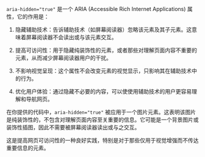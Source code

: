 `aria-hidden="true"` 是一个 ARIA (Accessible Rich Internet Applications) 属性，它的作用是：

1. 隐藏辅助技术：告诉辅助技术（如屏幕阅读器）忽略该元素及其子元素。这意味着屏幕阅读器不会读出或与该元素交互。

2. 提高可访问性：用于隐藏纯装饰性的元素，或者那些对理解页面内容不重要的元素，从而减少屏幕阅读器用户的干扰。

3. 不影响视觉呈现：这个属性不会改变元素的视觉显示，只影响其在辅助技术中的行为。

4. 优化用户体验：通过隐藏不必要的内容，可以使使用辅助技术的用户更容易理解和导航网页。

在你提供的代码中，`aria-hidden="true"` 被应用于一个图片元素。这表明该图片是纯装饰性的，不包含对理解页面内容至关重要的信息。它可能是一个背景图片或装饰性插图，因此不需要被屏幕阅读器读出或与之交互。

这是提高网页可访问性的一种良好实践，特别是对于那些仅用于视觉增强而不传达重要信息的元素。
